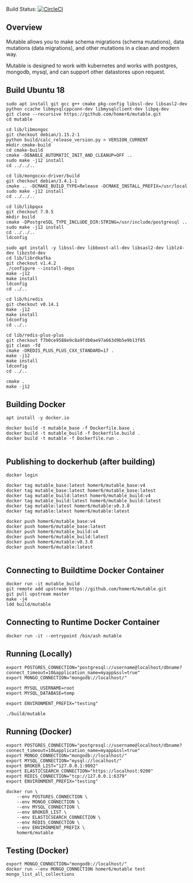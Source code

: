 
Build Status: [![CircleCI](https://circleci.com/gh/homer6/mutable.svg?style=svg)](https://circleci.com/gh/homer6/mutable)

Overview
--------

Mutable allows you to make schema migrations (schema mutations), data mutations (data migrations), and other mutations in a clean and modern way.

Mutable is designed to work with kubernetes and works with postgres, mongodb, mysql, and can support other datastores upon request.



Build Ubuntu 18
---------------

```
sudo apt install git gcc g++ cmake pkg-config libssl-dev libsasl2-dev python ccache libmysqlcppconn-dev libmysqlclient-dev libpq-dev
git clone --recursive https://github.com/homer6/mutable.git
cd mutable

cd lib/libmongoc
git checkout debian/1.15.2-1
python build/calc_release_version.py > VERSION_CURRENT
mkdir cmake-build
cd cmake-build
cmake -DENABLE_AUTOMATIC_INIT_AND_CLEANUP=OFF ..
sudo make -j12 install
cd ../../..

cd lib/mongocxx-driver/build
git checkout debian/3.4.1-1
cmake .. -DCMAKE_BUILD_TYPE=Release -DCMAKE_INSTALL_PREFIX=/usr/local
sudo make -j12 install
cd ../../..

cd lib/libpqxx
git checkout 7.0.5
mkdir build
cmake -DPostgreSQL_TYPE_INCLUDE_DIR:STRING=/usr/include/postgresql ..
sudo make -j12 install
cd ../../..
ldconfig

sudo apt install -y libssl-dev libboost-all-dev libsasl2-dev liblz4-dev libzstd-dev
cd lib/librdkafka
git checkout v1.4.2
./configure --install-deps
make -j12
make install
ldconfig
cd ../..

cd lib/hiredis
git checkout v0.14.1
make -j12
make install
ldconfig
cd ../..

cd lib/redis-plus-plus
git checkout f7b0ce9588e9c8a9fdb0ae97a663d9b5e9b13f85
git clean -fd
cmake -DREDIS_PLUS_PLUS_CXX_STANDARD=17 .
make -j12
make install
ldconfig
cd ../..

cmake .
make -j12
```


Building Docker
---------------

```
apt install -y docker.io

docker build -t mutable_base -f Dockerfile.base .
docker build -t mutable_build -f Dockerfile.build .
docker build -t mutable -f Dockerfile.run .


```

Publishing to dockerhub (after building)
----------------------------------------

```
docker login

docker tag mutable_base:latest homer6/mutable_base:v4
docker tag mutable_base:latest homer6/mutable_base:latest
docker tag mutable_build:latest homer6/mutable_build:v4
docker tag mutable_build:latest homer6/mutable_build:latest
docker tag mutable:latest homer6/mutable:v0.3.0
docker tag mutable:latest homer6/mutable:latest

docker push homer6/mutable_base:v4
docker push homer6/mutable_base:latest
docker push homer6/mutable_build:v4
docker push homer6/mutable_build:latest
docker push homer6/mutable:v0.3.0
docker push homer6/mutable:latest


```



Connecting to Buildtime Docker Container
--------------------------------------

```
docker run -it mutable_build
git remote add upstream https://github.com/homer6/mutable.git
git pull upstream master
make -j4
ldd build/mutable
```


Connecting to Runtime Docker Container
--------------------------------------

```
docker run -it --entrypoint /bin/ash mutable
```







Running (Locally)
-----------------

```
export POSTGRES_CONNECTION="postgresql://username@localhost/dbname?connect_timeout=10&application_name=myapp&ssl=true"
export MONGO_CONNECTION="mongodb://localhost/"

export MYSQL_USERNAME=root
export MYSQL_DATABASE=temp

export ENVIRONMENT_PREFIX="testing"

./build/mutable
```



Running (Docker)
----------------

```
export POSTGRES_CONNECTION="postgresql://username@localhost/dbname?connect_timeout=10&application_name=myapp&ssl=true"
export MONGO_CONNECTION="mongodb://localhost/"
export MYSQL_CONNECTION="mysql://localhost/"
export BROKER_LIST="127.0.0.1:9092"
export ELASTICSEARCH_CONNECTION="https://localhost:9200"
export REDIS_CONNECTION="tcp://127.0.0.1:6379"
export ENVIRONMENT_PREFIX="testing"

docker run \
    --env POSTGRES_CONNECTION \
    --env MONGO_CONNECTION \
    --env MYSQL_CONNECTION \
    --env BROKER_LIST \
    --env ELASTICSEARCH_CONNECTION \
    --env REDIS_CONNECTION \
    --env ENVIRONMENT_PREFIX \
    homer6/mutable
```


Testing (Docker)
----------------

```
export MONGO_CONNECTION="mongodb://localhost/"
docker run --env MONGO_CONNECTION homer6/mutable test mongo_list_all_collections
```
